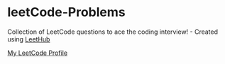 # leetCode-Problems
Collection of LeetCode questions to ace the coding interview! - Created using [LeetHub](https://github.com/QasimWani/LeetHub)


 [My LeetCode Profile](https://leetcode.com/momenaboalmaged29/)

